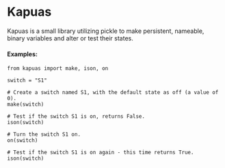 # Kapuas

Kapuas is a small library utilizing pickle to make persistent, nameable, binary variables and alter or test
their states.

#### Examples:

```
from kapuas import make, ison, on

switch = "S1"

# Create a switch named S1, with the default state as off (a value of 0).
make(switch)

# Test if the switch S1 is on, returns False.
ison(switch)

# Turn the switch S1 on.
on(switch)

# Test if the switch S1 is on again - this time returns True.
ison(switch)
```
